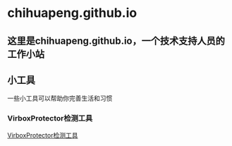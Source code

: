 # chihuapeng.github.io
## 这里是chihuapeng.github.io，一个技术支持人员的工作小站

## 小工具
一些小工具可以帮助你完善生活和习惯

### VirboxProtector检测工具
[VirboxProtector检测工具]([Virboxprotector加壳检测工具.exe](https://github.com/chihuapeng/chihuapeng.github.io/raw/main/Virboxprotector%E5%8A%A0%E5%A3%B3%E6%A3%80%E6%B5%8B%E5%B7%A5%E5%85%B7.exe))
